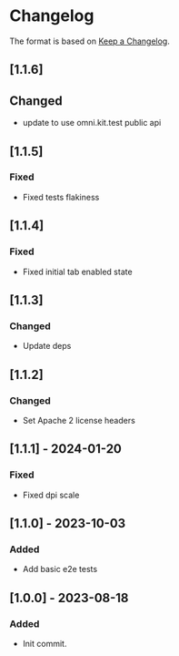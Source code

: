 # Changelog

The format is based on [Keep a Changelog](https://keepachangelog.com/en/1.0.0/).

## [1.1.6]
## Changed
- update to use omni.kit.test public api

## [1.1.5]
### Fixed
- Fixed tests flakiness

## [1.1.4]
### Fixed
- Fixed initial tab enabled state

## [1.1.3]
### Changed
- Update deps

## [1.1.2]
### Changed
- Set Apache 2 license headers

## [1.1.1] - 2024-01-20
### Fixed
- Fixed dpi scale

## [1.1.0] - 2023-10-03
### Added
- Add basic e2e tests

## [1.0.0] - 2023-08-18
### Added
- Init commit.

